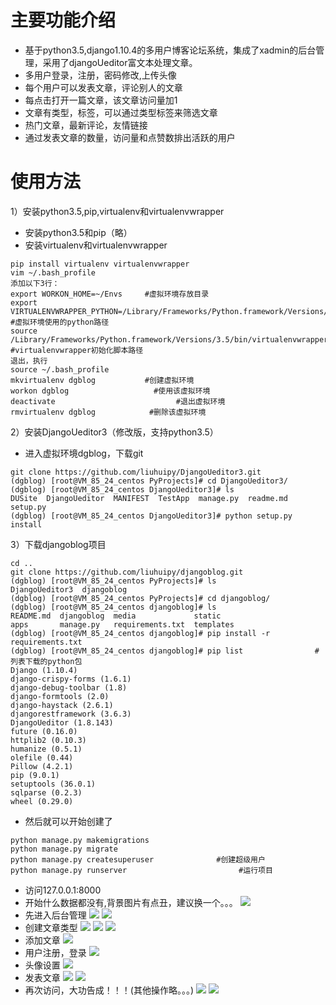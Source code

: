 # 主要功能介绍
* 基于python3.5,django1.10.4的多用户博客论坛系统，集成了xadmin的后台管理，采用了djangoUeditor富文本处理文章。
* 多用户登录，注册，密码修改,上传头像
* 每个用户可以发表文章，评论别人的文章
* 每点击打开一篇文章，该文章访问量加1
* 文章有类型，标签，可以通过类型标签来筛选文章
* 热门文章，最新评论，友情链接
* 通过发表文章的数量，访问量和点赞数排出活跃的用户

# 使用方法
1）安装python3.5,pip,virtualenv和virtualenvwrapper
* 安装python3.5和pip（略）
* 安装virtualenv和virtualenvwrapper
```
pip install virtualenv virtualenvwrapper
vim ~/.bash_profile 
添加以下3行：
export WORKON_HOME=~/Envs     #虚拟环境存放目录
export       VIRTUALENVWRAPPER_PYTHON=/Library/Frameworks/Python.framework/Versions/3.5/bin/python3.5  #虚拟环境使用的python路径
source /Library/Frameworks/Python.framework/Versions/3.5/bin/virtualenvwrapper.sh  #virtualenvwrapper初始化脚本路径
退出，执行
source ~/.bash_profile
mkvirtualenv dgblog           #创建虚拟环境
workon dgblog                   #使用该虚拟环境
deactivate                           #退出虚拟环境
rmvirtualenv dgblog            #删除该虚拟环境
```
2）安装DjangoUeditor3（修改版，支持python3.5）
* 进入虚拟环境dgblog，下载git
```
git clone https://github.com/liuhuipy/DjangoUeditor3.git
(dgblog) [root@VM_85_24_centos PyProjects]# cd DjangoUeditor3/
(dgblog) [root@VM_85_24_centos DjangoUeditor3]# ls
DUSite  DjangoUeditor  MANIFEST  TestApp  manage.py  readme.md  setup.py
(dgblog) [root@VM_85_24_centos DjangoUeditor3]# python setup.py install
```
3）下载djangoblog项目
```
cd ..
git clone https://github.com/liuhuipy/djangoblog.git
(dgblog) [root@VM_85_24_centos PyProjects]# ls
DjangoUeditor3  djangoblog
(dgblog) [root@VM_85_24_centos PyProjects]# cd djangoblog/
(dgblog) [root@VM_85_24_centos djangoblog]# ls
README.md  djangoblog  media             static
apps       manage.py   requirements.txt  templates
(dgblog) [root@VM_85_24_centos djangoblog]# pip install -r requirements.txt
(dgblog) [root@VM_85_24_centos djangoblog]# pip list                #列表下载的python包
Django (1.10.4)
django-crispy-forms (1.6.1)
django-debug-toolbar (1.8)
django-formtools (2.0)
django-haystack (2.6.1)
djangorestframework (3.6.3)
DjangoUeditor (1.8.143)
future (0.16.0)
httplib2 (0.10.3)
humanize (0.5.1)
olefile (0.44)
Pillow (4.2.1)
pip (9.0.1)
setuptools (36.0.1)
sqlparse (0.2.3)
wheel (0.29.0)
```
* 然后就可以开始创建了
```
python manage.py makemigrations
python manage.py migrate
python manage.py createsuperuser              #创建超级用户  
python manage.py runserver                         #运行项目
```
* 访问127.0.0.1:8000
* 开始什么数据都没有,背景图片有点丑，建议换一个。。。
![](static/img/chushi.png)
* 先进入后台管理
![](static/img/houtailogin.png)
![](static/img/houtai.png)
* 创建文章类型
![](static/img/articlecategory.png)
![](static/img/categoryedit.png)
![](static/img/categoryeditsuccess.png)
* 添加文章
![](static/img/articleedit2.png)
* 用户注册，登录
![](static/img/register.png)
* 头像设置
![](static/img/touxiang.png)
* 发表文章
![](static/img/articleedit.png)
![](static/img/articleedit1.png)
* 再次访问，大功告成！！！(其他操作略。。。)
![](static/img/index.png)
![](static/img/comment.png)
